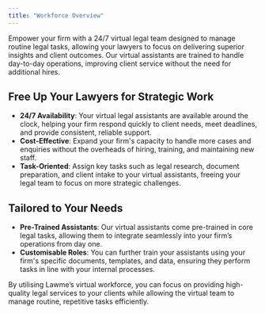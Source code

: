 ```yaml
---
title: "Workforce Overview"
---
```


Empower your firm with a 24/7 virtual legal team designed to manage routine legal tasks, allowing your lawyers to focus on delivering superior insights and client outcomes. Our virtual assistants are trained to handle day-to-day operations, improving client service without the need for additional hires.

## Free Up Your Lawyers for Strategic Work
- **24/7 Availability**: Your virtual legal assistants are available around the clock, helping your firm respond quickly to client needs, meet deadlines, and provide consistent, reliable support.
- **Cost-Effective**: Expand your firm's capacity to handle more cases and enquiries without the overheads of hiring, training, and maintaining new staff.
- **Task-Oriented**: Assign key tasks such as legal research, document preparation, and client intake to your virtual assistants, freeing your legal team to focus on more strategic challenges.

## Tailored to Your Needs
- **Pre-Trained Assistants**: Our virtual assistants come pre-trained in core legal tasks, allowing them to integrate seamlessly into your firm’s operations from day one.
- **Customisable Roles**: You can further train your assistants using your firm's specific documents, templates, and data, ensuring they perform tasks in line with your internal processes.

By utilising Lawme’s virtual workforce, you can focus on providing high-quality legal services to your clients while allowing the virtual team to manage routine, repetitive tasks efficiently.

